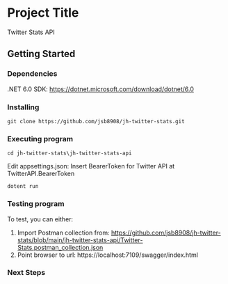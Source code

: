 # Project Title

Twitter Stats API

## Getting Started

### Dependencies

.NET 6.0 SDK: https://dotnet.microsoft.com/download/dotnet/6.0
### Installing

```git clone https://github.com/jsb8908/jh-twitter-stats.git ```

### Executing program

```cd jh-twitter-stats\jh-twitter-stats-api```

Edit appsettings.json: Insert BearerToken for Twitter API at TwitterAPI.BearerToken

```dotent run```

### Testing program

To test, you can either:

1. Import Postman collection from: https://github.com/jsb8908/jh-twitter-stats/blob/main/jh-twitter-stats-api/Twitter-Stats.postman_collection.json
2. Point browser to url: https://localhost:7109/swagger/index.html

### Next Steps
